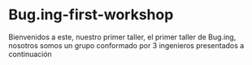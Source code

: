 # Bug.ing-first-workshop

Bienvenidos a este, nuestro primer taller, el primer taller de Bug.ing, nosotros somos un grupo conformado por 3 ingenieros presentados a continuación
